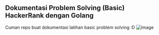 ## Dokumentasi Problem Solving (Basic) HackerRank dengan Golang

Cuman repo buat dokumentasi latihan basic problem solving :D
![image](https://github.com/RianIhsan/goBasicProblemSolving/assets/93025581/bef976f9-13c9-4e9e-850a-d685f2b76d30)
